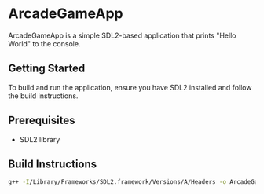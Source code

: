 # ArcadeGameApp

ArcadeGameApp is a simple SDL2-based application that prints "Hello World" to the console.

## Getting Started

To build and run the application, ensure you have SDL2 installed and follow the build instructions.

## Prerequisites

- SDL2 library

## Build Instructions

```bash
g++ -I/Library/Frameworks/SDL2.framework/Versions/A/Headers -o ArcadeGameApp src/ArcadeGameApp.cpp -F/Library/Frameworks -framework SDL2

